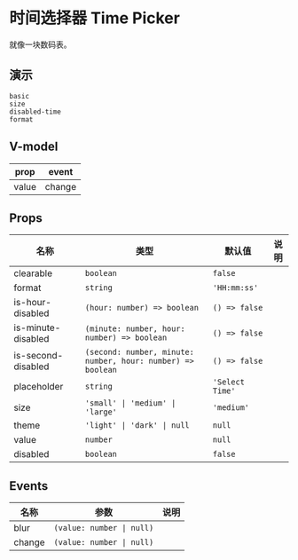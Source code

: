 # 时间选择器 Time Picker
就像一块数码表。

## 演示
```demo
basic
size
disabled-time
format
```
## V-model
|prop|event|
|-|-|
|value|change|

## Props
|名称|类型|默认值|说明|
|-|-|-|-|
|clearable|`boolean`|`false`||
|format|`string`|`'HH:mm:ss'`||
|is-hour-disabled|`(hour: number) => boolean`|`() => false`||
|is-minute-disabled|`(minute: number, hour: number) => boolean`|`() => false`||
|is-second-disabled|`(second: number, minute: number, hour: number) => boolean`|`() => false`||
|placeholder|`string`|`'Select Time'`||
|size|`'small' \| 'medium' \| 'large'`|`'medium'`||
|theme|`'light' \| 'dark' \| null`|`null`||
|value|`number`|`null`||
|disabled|`boolean`|`false`||

## Events
|名称|参数|说明|
|-|-|-|
|blur|`(value: number \| null)`||
|change|`(value: number \| null)`||